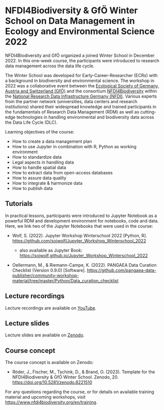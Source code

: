 # NFDI4Biodiversity & GfÖ Winter School on Data Management in Ecology and Environmental Science 2022

NFDI4Biodiversity and GfÖ organized a joined Winter School in December 2022. In this one-week course, the participants were introduced to research data management across the data life cycle. 

The Winter School was developed for Early-Career-Researcher (ECRs) with a background in biodiversity and environmental science. The workshop in 2022 was a collaborative event between the [Ecological Society of Germany, Austria and Switzerland (GfÖ)](https://gfoe.org/) and the consortium [NFDI4Biodiversity](https://www.nfdi4biodiversity.org) within the [National Research Data Infrastructure Germany (NFDI)](https://www.nfdi.de/). Various experts from the partner network (universities, data centers and research institutions) shared their widespread knowledge and trained participants in the fundamentals of Research Data Management (RDM) as well as cutting-edge technologies in handling environmental and biodiversity data across the Data Life Cycle (DLC).

Learning objectives of the course:

*    How to create a data management plan
*    How to use Jupyter in combination with R, Python as working environment
*    How to standardize data
*    Legal aspects in handling data
*    How to handle spatial data
*    How to extract data from open-access databases
*    How to assure data quality
*    How to integrate & harmonize data
*    How to publish data

## Tutorials

In practical lessons, participants were introduced to Jupyter Notebook as a powerful RDM and development environment for notebooks, code and data. Here, we link two of the Jupyter Notebooks that were used in the course:

* Wolf, S. (2022). Jupyter Workshop Winterschool 2022 [Python, R]. https://github.com/sojwolf/Jupyter_Workshop_Winterschool_2022
  *  also available as Jupyter Book: https://sojwolf.github.io/Jupyter_Workshop_Winterschool_2022

* Oellermann, M., & Riemann-Campe, K. (2022). PANGAEA Data Curation Checklist (Version 0.9.0) [Software]. https://github.com/pangaea-data-publisher/community-workshop-material/tree/master/Python/Data_curation_checklist

## Lecture recordings

Lecture recordings are available on [YouTube](https://www.youtube.com/playlist?list=PL06Unzn1hDrhZ4mfsdfeypJajuGsuzdfm).

## Lecture slides

Lecture slides are available on [Zenodo](https://zenodo.org/communities/nfdi4biodiv/search?page=1&size=20&q=title:(%22Legal%22)%20OR%20(keywords:(%22winterschool2022%22%20OR%20%22WinterSchool2022%22%20OR%20%22Winterschool2022%22)%20AND%20(%22nfdi4biodiversity%22%20OR%20%22NFDI4Biodiversity%22))).

## Course concept

The course concept is available on Zenodo:

* Röder, J., Fischer, M., Tschink, D., & Brand, O. (2023). Template for the NFDI4Biodiversity & GfÖ Winter School. Zenodo, 20. https://doi.org/10.5281/zenodo.8221510

For any questions regarding the course, or for details on available training material and upcoming workshops, visit https://www.nfdi4biodiversity.org/en/training.







